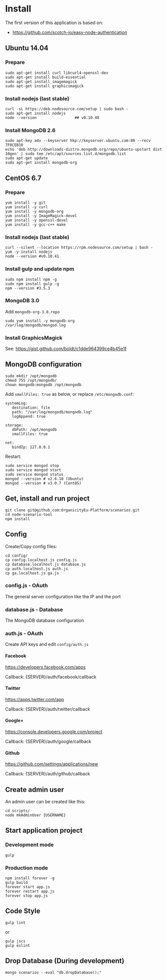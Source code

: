 # Install

The first version of this application is based on:

* https://github.com/scotch-io/easy-node-authentication

## Ubuntu 14.04

### Prepare

```
sudo apt-get install curl libcurl4-openssl-dev
sudo apt-get install build-essential
sudo apt-get install imagemagick
sudo apt-get install graphicsmagick
```

### Install nodejs (last stable)

```
curl -sL https://deb.nodesource.com/setup | sudo bash -
sudo apt-get install nodejs
node --version                 ## v0.10.40
```

### Install MongoDB 2.6

```
sudo apt-key adv --keyserver hkp://keyserver.ubuntu.com:80 --recv 7F0CEB10
echo 'deb http://downloads-distro.mongodb.org/repo/ubuntu-upstart dist 10gen' | sudo tee /etc/apt/sources.list.d/mongodb.list
sudo apt-get update
sudo apt-get install mongodb-org
```

## CentOS 6.7

### Prepare

```
yum install -y git
yum install -y curl
yum install -y mongodb-org
yum install -y ImageMagick-devel
yum install -y openssl-devel
yum install -y gcc-c++ make
```

###  Install nodejs (last stable)

```
curl --silent --location https://rpm.nodesource.com/setup | bash -
yum -y install nodejs
node --version #v0.10.41
```

### Install gulp and update npm

```
sudo npm install npm -g
sudo npm install gulp -g
npm --version #3.5.3
```

### MongoDB 3.0

Add `mongodb-org-3.0.repo`

```
sudo yum install -y mongodb-org
/var/log/mongodb/mongod.log
```

### Install GraphicsMagick

See: https://gist.github.com/boldt/c1dde964399ce4b45e1f

## MongoDB configuration

```
sudo mkdir /opt/mongodb
chmod 755 /opt/mongodb/
chown mongodb:mongodb /opt/mongodb
```

Add `smallFiles: true` as below, or replace `/etc/mongodb.conf`:

```
systemLog:
   destination: file
   path: "/var/log/mongodb/mongodb.log"
   logAppend: true

storage:
   dbPath: /opt/mongodb
   smallFiles: true

net:
   bindIp: 127.0.0.1
```

Restart:

```
sudo service mongod stop
sudo service mongod start
sudo service mongod status
mongod --version # v2.6.10 (Ubuntu)
mongod --version # v3.0.7 (CentOS)
```

## Get, install and run project

```
git clone git@github.com:OrganicityEu-Platform/scenarios.git
cd node-scenario-tool
npm install
```

## Config

Create/Copy config files:

```
cd config/
cp config.localhost.js config.js
cp database.localhost.js database.js
cp auth.localhost.js auth.js
cp ga.localhost.js ga.js
```

### config.js - OAuth

The general server configuration like the IP and the port

### database.js - Database

The MongoDB database configuration

### auth.js - OAuth

Create API keys and edit `config/auth.js`

#### Facebook

https://developers.facebook.com/apps

Callback: {SERVER}/auth/facebook/callback

#### Twitter

https://apps.twitter.com/app

Callback: {SERVER}/auth/twitter/callback

#### Google+

https://console.developers.google.com/project

Callback: {SERVER}/auth/google/callback

#### Github

https://github.com/settings/applications/new

Callback: {SERVER}/auth/github/callback


## Create admin user

An admin user can be created like this:

```
cd scripts/
node mkAdminUser {USERNAME}
```

## Start application project

### Development mode

```
gulp
```

### Production mode

```
npm install forever -g
gulp build
forever start app.js
forever restart app.js
forever stop app.js
```

## Code Style

```
gulp lint
```

or

```
gulp jscs
gulp eslint
```


## Drop Database (During development)

```
mongo scenarios --eval "db.dropDatabase();"
```
